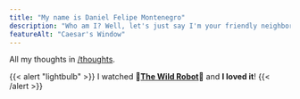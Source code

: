 ```yaml
---
title: "My name is Daniel Felipe Montenegro"
description: "Who am I? Well, let's just say I'm your friendly neighborhood software engineer."
featureAlt: "Caesar's Window"
---
```


All my thoughts in [/thoughts](/thoughts).

{{< alert "lightbulb" >}}
I watched 🤖[**The Wild Robot**](https://www.imdb.com/title/tt29623480/)🦆 and **I loved it**!
{{< /alert >}}
